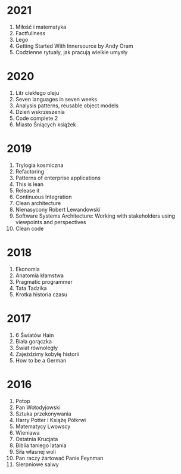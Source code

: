 # 2021

1. Miłość i matematyka
1. Factfullness
1. Lego
1. Getting Started With Innersource by Andy Oram
1. Codzienne rytuały, jak pracują wielkie umysły

# 2020

1. Litr ciekłego oleju
1. Seven languages in seven weeks
1. Analysis patterns, reusable object models
1. Dzień wskrzeszenia
1. Code complete 2
1. Miasto Śniących książek


# 2019

1. Trylogia kosmiczna
1. Refactoring
1. Patterns of enterprise applications
1. This is lean
1. Release it
1. Continuous Integration
1. Clean architecture
1. Nienasycony Robert Lewandowski
1. Software Systems Architecture: Working with stakeholders using viewpoints and perspectives
1. Clean code

# 2018

1. Ekonomia
1. Anatomia kłamstwa
1. Pragmatic programmer
1. Tata Tadzika
1. Krotka historia czasu


# 2017

1. 6 Światów Hain
1. Biała gorączka
1. Świat równoległy
1. Zajeździmy kobyłę historii
1. How to be a German

# 2016
1. Potop
1. Pan Wołodyjowski
1. Sztuka przekonywania
1. Harry Potter i Książę Półkrwi
1. Matematycy Lwowscy
1. Wieniawa
1. Ostatnia Krucjata
1. Biblia taniego latania
1. Siła własnej woli
1. Pan raczy żartować Panie Feynman
1. Sierpniowe salwy